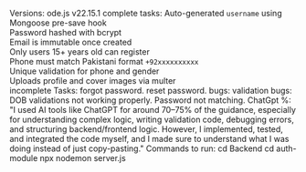 Versions:
ode.js v22.15.1
complete tasks:
 Auto-generated `username` using Mongoose pre-save hook  
 Password hashed with bcrypt  
 Email is immutable once created  
 Only users 15+ years old can register  
 Phone must match Pakistani format `+92xxxxxxxxxx`  
 Unique validation for phone and gender  
 Uploads profile and cover images via multer  
 incomplete Tasks:
 forgot password.
 reset password.
 bugs:
 validation bugs:
 DOB validations not working properly.
 Password not matching.
 ChatGpt %:
 "I used AI tools like ChatGPT for around 70–75% of the guidance, especially for understanding complex logic, writing validation code, debugging errors, and structuring backend/frontend logic. However, I implemented, tested, and integrated the code myself, and I made sure to understand what I was doing instead of just copy-pasting."
Commands to run:
cd Backend
cd auth-module
npx nodemon server.js
